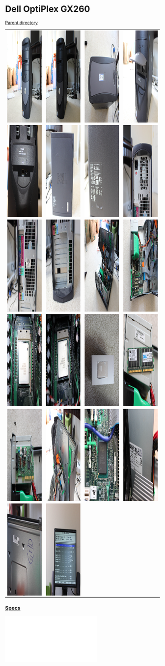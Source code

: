 # Dell OptiPlex GX260
[Parent directory](../index.md)

<table>
  <tr>
    <td><img src='IMG_5463.JPG' width='400' height='300'/></td>
    <td><img src='IMG_5464.JPG' width='400' height='300'/></td>
    <td><img src='IMG_5465.JPG' width='400' height='300'/></td>
    <td><img src='IMG_5466.JPG' width='400' height='300'/></td>
  </tr>
  <tr>
    <td><img src='IMG_5467.JPG' width='400' height='300'/></td>
    <td><img src='IMG_5468.JPG' width='400' height='300'/></td>
    <td><img src='IMG_5469.JPG' width='400' height='300'/></td>
    <td><img src='IMG_5470.JPG' width='400' height='300'/></td>
  </tr>
  <tr>
    <td><img src='IMG_5471.JPG' width='400' height='300'/></td>
    <td><img src='IMG_5472.JPG' width='400' height='300'/></td>
    <td><img src='IMG_5473.JPG' width='400' height='300'/></td>
    <td><img src='IMG_5474.JPG' width='400' height='300'/></td>
  </tr>
  <tr>
    <td><img src='IMG_5475.JPG' width='400' height='300'/></td>
    <td><img src='IMG_5477.JPG' width='400' height='300'/></td>
    <td><img src='IMG_5478.JPG' width='400' height='300'/></td>
    <td><img src='IMG_5480.JPG' width='400' height='300'/></td>
  </tr>
  <tr>
    <td><img src='IMG_5481.JPG' width='400' height='300'/></td>
    <td><img src='IMG_5482.JPG' width='400' height='300'/></td>
    <td><img src='IMG_5483.JPG' width='400' height='300'/></td>
    <td><img src='IMG_5484.JPG' width='400' height='300'/></td>
  </tr>
  <tr>
    <td><img src='IMG_5485.JPG' width='400' height='300'/></td>
    <td><img src='IMG_5486.JPG' width='400' height='300'/></td>
  </tr>
</table>

### [Specs](Specs.txt)

<embed src='Specs.txt'>

